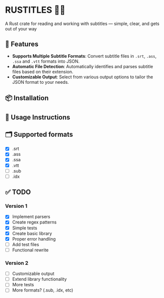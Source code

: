 # RUSTITLES 🦀📜
A Rust crate for reading and working with subtitles — simple, clear, and gets out of your way 

## 🚀 Features

- **Supports Multiple Subtitle Formats**: Convert subtitle files in `.srt`, `.ass`, `.ssa` and `.vtt` formats into JSON.
- **Automatic File Detection**: Automatically identifies and parses subtitle files based on their extension.
- **Customizable Output**: Select from various output options to tailor the JSON format to your needs.

## 📦 Installation

## 📜 Usage Instructions

## 🗂️ Supported formats

- [x] .srt
- [x] .ass
- [x] .ssa
- [x] .vtt
- [ ] .sub
- [ ] .idx

## ✅ TODO

### Version 1
- [x] Implement parsers
- [x] Create regex patterns
- [x] Simple tests
- [x] Create basic library
- [x] Proper error handling
- [ ] Add test files
- [ ] Functional rewrite

### Version 2
- [ ] Customizable output
- [ ] Extend library functionality
- [ ] More tests
- [ ] More formats? (.sub, .idx, etc)
